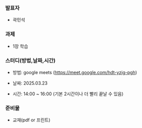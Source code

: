 ### **발표자**
- 곽민석
  
### **과제**
- 1장 학습

### **스터디(방법,날짜,시간)**

- 방법: google meets (https://meet.google.com/hdt-yzjg-pgh)

- 날짜: 2025.03.23

- 시간: 14:00 ~ 16:00 (기본 2시간이나 더 빨리 끝날 수 있음)

### **준비물**

- 교재(pdf or 프린트)

